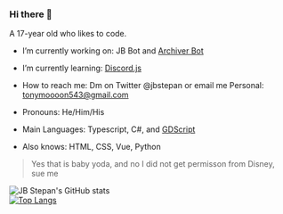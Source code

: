 ### Hi there 👋
A 17-year old who likes to code.

- I’m currently working on: JB Bot and [Archiver Bot](https://github.com/tonymoooon543/Archiver-Bot)
- I’m currently learning: [Discord.js](https://discord.js.org)
- How to reach me: Dm on Twitter @jbstepan or email me Personal: tonymoooon543@gmail.com
- Pronouns: He/Him/His

- Main Languages: Typescript, C#, and [GDScript](https://docs.godotengine.org/en/stable/getting_started/scripting/gdscript/index.html?highlight=gdscript)
- Also knows: HTML, CSS, Vue, Python

> Yes that is baby yoda, and no I did not get permisson from Disney, sue me

![JB Stepan's GitHub stats](https://github-readme-stats.vercel.app/api?username=JBStepan&show_icons=true&count_private=true) <br>
[![Top Langs](https://github-readme-stats.vercel.app/api/top-langs/?username=JBStepan&layout=compact)](https://github.com/anuraghazra/github-readme-stats)

